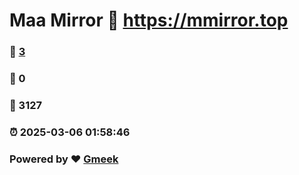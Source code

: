 # Maa Mirror :link: https://mmirror.top 
### :page_facing_up: [3](https://mmirror.top/tag.html) 
### :speech_balloon: 0 
### :hibiscus: 3127 
### :alarm_clock: 2025-03-06 01:58:46 
### Powered by :heart: [Gmeek](https://github.com/Meekdai/Gmeek)

